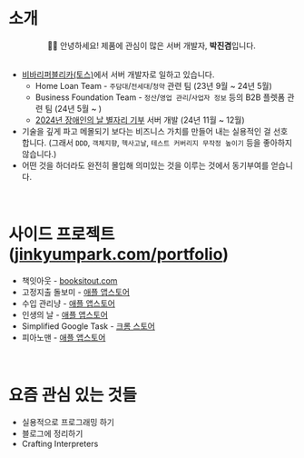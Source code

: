 # 소개
<p align="center">  
  🙋‍♂️ 안녕하세요! 제품에 관심이 많은 서버 개발자, <b>박진겸</b>입니다.
  <br/><br/>

  - [비바리퍼블리카(토스)](https://toss.im/)에서 서버 개발자로 일하고 있습니다.
     - Home Loan Team - `주담대`/`전세대`/`청약` 관련 팀 (23년 9월 ~ 24년 5월)
     - Business Foundation Team - `정산`/`영업 관리`/`사업자 정보` 등의 B2B 플렛폼 관련 팀 (24년 5월 ~ )
     - [2024년 장애인의 날 별자리 기부](https://blog.toss.im/article/international-day-of-people-with-disability) 서버 개발 (24년 11월 ~ 12월)
  - 기술을 깊게 파고 메몰되기 보다는 비즈니스 가치를 만들어 내는 실용적인 걸 선호합니다. (그래서 `DDD`, `객체지향`, `헥사고날`, `테스트 커버리지 무작정 높이기` 등을 좋아하지 않습니다.)
  - 어떤 것을 하더라도 완전히 몰입해 의미있는 것을 이루는 것에서 동기부여를 얻습니다.
</p>
<br/>

# 사이드 프로젝트 ([jinkyumpark.com/portfolio](https://jinkyumpark.com/portfolio))
- 책잇아웃 - [booksitout.com](https://booksitout.com)
- 고정지출 돌보미 - [애플 앱스토어](https://apps.apple.com/app/%EA%B5%AC%EB%8F%85-%EB%8F%8C%EB%B3%B4%EB%AF%B8/id6451234943)
- 수입 관리냥 - [애플 앱스토어](https://apps.apple.com/app/purrfit-tracker/id6458539987)
- 인생의 날 - [애플 앱스토어](https://apps.apple.com/us/app/featured-days/id6523433258)
- Simplified Google Task - [크롬 스토어](https://chromewebstore.google.com/detail/simplified-google-task/afbfiknnjongdnpklecckkgfehdojmgi)
- 피아노맨 - [애플 앱스토어](https://apps.apple.com/app/pianoman/id6456449788)
<br/>


# 요즘 관심 있는 것들
- 실용적으로 프로그래밍 하기
- 블로그에 정리하기
- Crafting Interpreters
<br/>
